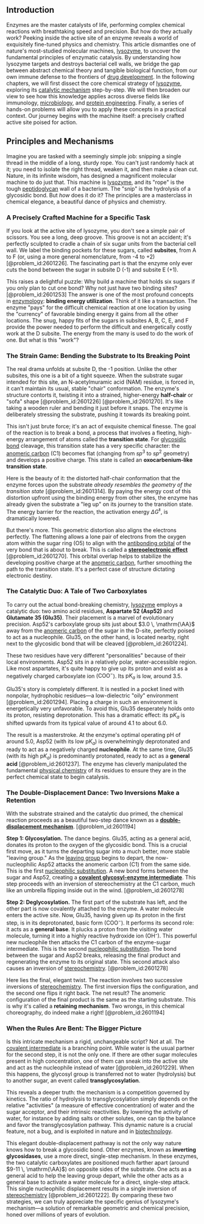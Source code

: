 ## Introduction
Enzymes are the master catalysts of life, performing complex chemical reactions with breathtaking speed and precision. But how do they actually work? Peeking inside the active site of an enzyme reveals a world of exquisitely fine-tuned physics and chemistry. This article dismantles one of nature's most-studied molecular machines, [lysozyme](@article_id:165173), to uncover the fundamental principles of enzymatic catalysis. By understanding how lysozyme targets and destroys bacterial cell walls, we bridge the gap between abstract chemical theory and tangible biological function, from our own immune defense to the frontiers of [drug development](@article_id:168570). In the following chapters, we will first dissect the core chemical strategy of [lysozyme](@article_id:165173), exploring its [catalytic mechanism](@article_id:169186) step-by-step. We will then broaden our view to see how this knowledge applies across diverse fields like immunology, [microbiology](@article_id:172473), and [protein engineering](@article_id:149631). Finally, a series of hands-on problems will allow you to apply these concepts in a practical context. Our journey begins with the machine itself: a precisely crafted active site poised for action.

## Principles and Mechanisms

Imagine you are tasked with a seemingly simple job: snipping a single thread in the middle of a long, sturdy rope. You can't just randomly hack at it; you need to isolate the right thread, weaken it, and then make a clean cut. Nature, in its infinite wisdom, has designed a magnificent molecular machine to do just that. This machine is [lysozyme](@article_id:165173), and its "rope" is the tough [peptidoglycan](@article_id:146596) wall of a bacterium. The "snip" is the hydrolysis of a glycosidic bond. But *how* does it do it? The principles are a masterclass in chemical elegance, a beautiful dance of physics and chemistry.

### A Precisely Crafted Machine for a Specific Task

If you look at the active site of lysozyme, you don't see a simple pair of scissors. You see a long, deep groove. This groove is not an accident; it's perfectly sculpted to cradle a chain of six sugar units from the bacterial cell wall. We label the binding pockets for these sugars, called **subsites**, from A to F (or, using a more general nomenclature, from -4 to +2) [@problem_id:2601226]. The fascinating part is that the enzyme only ever cuts the bond between the sugar in subsite D (-1) and subsite E (+1).

This raises a delightful puzzle: Why build a machine that holds six sugars if you only plan to cut one bond? Why not just have two binding sites? [@problem_id:2601253] The answer is one of the most profound concepts in [enzymology](@article_id:180961): **binding energy utilization**. Think of it like a transaction. The enzyme "pays" for the difficult chemical reaction at one location by using the "currency" of favorable binding energy it gains from all the other locations. The snug, happy fits of the sugars in subsites A, B, C, E, and F provide the power needed to perform the difficult and energetically costly work at the D subsite. The energy from the many is used to do the work of one. But what is this "work"?

### The Strain Game: Bending the Substrate to Its Breaking Point

The real drama unfolds at subsite D, the -1 position. Unlike the other subsites, this one is a bit of a tight squeeze. When the substrate sugar intended for this site, an $\text{N}$-acetylmuramic acid (NAM) residue, is forced in, it can't maintain its usual, stable "chair" conformation. The enzyme's structure contorts it, twisting it into a strained, higher-energy **half-chair** or "sofa" shape [@problem_id:2601226] [@problem_id:2601270]. It's like taking a wooden ruler and bending it just before it snaps. The enzyme is deliberately stressing the substrate, pushing it towards its breaking point.

This isn't just brute force; it's an act of exquisite chemical finesse. The goal of the reaction is to break a bond, a process that involves a fleeting, high-energy arrangement of atoms called the **transition state**. For [glycosidic bond](@article_id:143034) cleavage, this transition state has a very specific character: the [anomeric carbon](@article_id:167381) (C1) becomes flat (changing from $sp^3$ to $sp^2$ geometry) and develops a positive charge. This state is called an **oxocarbenium-like transition state**.

Here is the beauty of it: the distorted half-chair conformation that the enzyme forces upon the substrate *already resembles the geometry of the transition state* [@problem_id:2601314]. By paying the energy cost of this distortion upfront using the binding energy from other sites, the enzyme has already given the substrate a "leg up" on its journey to the transition state. The energy barrier for the reaction, the activation energy $\Delta G^{\ddagger}$, is dramatically lowered.

But there's more. This geometric distortion also aligns the electrons perfectly. The flattening allows a lone pair of electrons from the oxygen atom within the sugar ring (O5) to align with the [antibonding orbital](@article_id:261168) of the very bond that is about to break. This is called a **[stereoelectronic effect](@article_id:191752)** [@problem_id:2601270]. This orbital overlap helps to stabilize the developing positive charge at the [anomeric carbon](@article_id:167381), further smoothing the path to the transition state. It's a perfect case of structure dictating electronic destiny.

### The Catalytic Duo: A Tale of Two Carboxylates

To carry out the actual bond-breaking chemistry, [lysozyme](@article_id:165173) employs a catalytic duo: two amino acid residues, **Aspartate 52 (Asp52)** and **Glutamate 35 (Glu35)**. Their placement is a marvel of evolutionary precision. Asp52's carboxylate group sits just about $3.0 \, \mathrm{\AA}$ away from the [anomeric carbon](@article_id:167381) of the sugar in the D-site, perfectly poised to act as a nucleophile. Glu35, on the other hand, is located nearby, right next to the glycosidic bond that will be cleaved [@problem_id:2601224].

These two residues have very different "personalities" because of their local environments. Asp52 sits in a relatively polar, water-accessible region. Like most aspartates, it's quite happy to give up its proton and exist as a negatively charged carboxylate ion ($\text{COO}^-$). Its $\mathrm{p}K_a$ is low, around $3.5$.

Glu35's story is completely different. It is nestled in a pocket lined with nonpolar, hydrophobic residues—a low-dielectric "oily" environment [@problem_id:2601294]. Placing a charge in such an environment is energetically very unfavorable. To avoid this, Glu35 desperately holds onto its proton, resisting deprotonation. This has a dramatic effect: its $\mathrm{p}K_a$ is shifted upwards from its typical value of around $4.1$ to about $6.0$.

The result is a masterstroke. At the enzyme's optimal operating pH of around $5.0$, Asp52 (with its low $\mathrm{p}K_a$) is overwhelmingly deprotonated and ready to act as a negatively charged **nucleophile**. At the same time, Glu35 (with its high $\mathrm{p}K_a$) is predominantly protonated, ready to act as a **general acid** [@problem_id:2601237]. The enzyme has cleverly manipulated the fundamental [physical chemistry](@article_id:144726) of its residues to ensure they are in the perfect chemical state to begin catalysis.

### The Double-Displacement Dance: Two Inversions Make a Retention

With the substrate strained and the catalytic duo primed, the chemical reaction proceeds as a beautiful two-step dance known as a **[double-displacement mechanism](@article_id:176392)**. [@problem_id:2601194]

**Step 1: Glycosylation.** The dance begins. Glu35, acting as a general acid, donates its proton to the oxygen of the glycosidic bond. This is a crucial first move, as it turns the departing sugar into a much better, more stable "leaving group." As the [leaving group](@article_id:200245) begins to depart, the now-nucleophilic Asp52 attacks the anomeric carbon (C1) from the same side. This is the first [nucleophilic substitution](@article_id:196147). A new bond forms between the sugar and Asp52, creating a **[covalent glycosyl-enzyme intermediate](@article_id:167035)**. This step proceeds with an inversion of stereochemistry at the C1 carbon, much like an umbrella flipping inside out in the wind. [@problem_id:2601278]

**Step 2: Deglycosylation.** The first part of the substrate has left, and the other part is now covalently attached to the enzyme. A water molecule enters the active site. Now, Glu35, having given up its proton in the first step, is in its deprotonated, basic form ($\text{COO}^-$). It performs its second role: it acts as a **general base**. It plucks a proton from the visiting water molecule, turning it into a highly reactive hydroxide ion (OH⁻). This powerful new nucleophile then attacks the C1 carbon of the enzyme-sugar intermediate. This is the second [nucleophilic substitution](@article_id:196147). The bond between the sugar and Asp52 breaks, releasing the final product and regenerating the enzyme to its original state. This second attack also causes an inversion of [stereochemistry](@article_id:165600). [@problem_id:2601278]

Here lies the final, elegant twist. The reaction involves two successive inversions of [stereochemistry](@article_id:165600). The first inversion flips the configuration, and the second one flips it right back. The net result? The anomeric configuration of the final product is the same as the starting substrate. This is why it's called a **retaining mechanism**. Two wrongs, in this chemical choreography, do indeed make a right! [@problem_id:2601194]

### When the Rules Are Bent: The Bigger Picture

Is this intricate mechanism a rigid, unchangeable script? Not at all. The [covalent intermediate](@article_id:162770) is a branching point. While water is the usual partner for the second step, it is not the only one. If there are other sugar molecules present in high concentration, one of them can sneak into the active site and act as the nucleophile instead of water [@problem_id:2601229]. When this happens, the glycosyl group is transferred not to water (hydrolysis) but to another sugar, an event called **transglycosylation**.

This reveals a deeper truth: the mechanism is a competition governed by kinetics. The ratio of hydrolysis to transglycosylation simply depends on the relative "activities" (a measure of effective concentration) of water and the sugar acceptor, and their intrinsic reactivities. By lowering the activity of water, for instance by adding salts or other solutes, one can tip the balance and favor the transglycosylation pathway. This dynamic nature is a crucial feature, not a bug, and is exploited in nature and in [biotechnology](@article_id:140571).

This elegant double-displacement pathway is not the only way nature knows how to break a glycosidic bond. Other enzymes, known as **inverting glycosidases**, use a more direct, single-step mechanism. In these enzymes, the two catalytic carboxylates are positioned much farther apart (around $9-11 \, \mathrm{\AA}$) on opposite sides of the substrate. One acts as a general acid to help the leaving group depart, while the other acts as a general base to activate a water molecule for a direct, single-step attack. This single nucleophilic displacement results in a single inversion of [stereochemistry](@article_id:165600) [@problem_id:2601222]. By comparing these two strategies, we can truly appreciate the specific genius of lysozyme's mechanism—a solution of remarkable geometric and chemical precision, honed over millions of years of evolution.